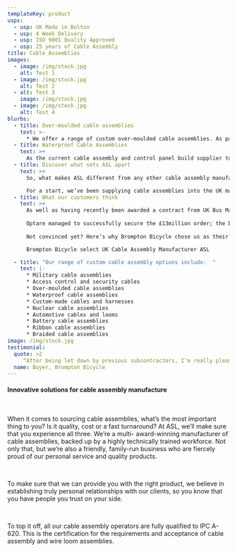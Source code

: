 ```yaml
---
templateKey: product
usps:
  - usp: UK Made in Bolton
  - usp: 4 Week Delivery
  - usp: ISO 9001 Quality Approved
  - usp: 25 years of Cable Assembly
title: Cable Assemblies
images:
  - image: /img/stock.jpg
    alt: Test 1
  - image: /img/stock.jpg
    alt: Test 2
  - alt: Test 3
    image: /img/stock.jpg
  - image: /img/stock.jpg
    alt: Test 4
blurbs:
  - title: Over-moulded cable assemblies
    text: >-
      * We offer a range of custom over-moulded cable assemblies. As part of this, we will personalise cables with unique information including numbers, letters and company branding.
  - title: Waterproof Cable Assemblies
    text: >+
      As the current cable assembly and control panel build supplier to UK water company, United Utilities, we know the importance of building a protected cable assembly that works against the elements.
  - title: Discover what sets ASL apart
    text: >+
      So, what makes ASL different from any other cable assembly manufacturers?

      For a start, we’ve been supplying cable assemblies into the UK market for over 20 years and have worked in the automotive industry for over 10. This has given us a deep understanding of how it works and the challenges that it faces. To remain ahead of the game, all our staff go through annual training with the aim to reduce costs and lead times, as well as retaining our high level of quality.
  - title: What our customers think
    text: >+
      As well as having recently been awarded a contract from UK Bus Manufacturer Optare, our cable assembly solutions were a part of their contract for the Greater Manchester Transport Authority who required 66 Hybrid Buses. 
      
      Optare managed to successfully secure the £13million order; the biggest order for hybrid buses placed in the UK so far. 
      
      Not convinced yet? Here’s why Brompton Bicycle chose us as their preferred wiring supplier:

      Brompton Bicycle select UK Cable Assembly Manufacturer ASL

  - title: "Our range of custom cable assembly options include:  "
    text: |-
      * Military cable assemblies
      * Access control and security cables
      * Over-moulded cable assemblies
      * Waterproof cable assemblies
      * Custom-made cables and harnesses
      * Nuclear cable assemblies
      * Automotive cables and looms
      * Battery cable assemblies
      * Ribbon cable assemblies
      * Braided cable assemblies
image: /img/stock.jpg
testimonial:
  quote: >2
     “After being let down by previous subcontractors, I’m really pleased to have found ASL who arehonest, professional and demonstrate not only the know-how, but also take pride in both their work and their business."
  name: Buyer, Brompton Bicycle
---
```

#### **Innovative solutions for cable assembly manufacture**

<br/>

When it comes to sourcing cable assemblies, what’s the most important thing to you? Is it quality,
cost or a fast turnaround? At ASL, we’ll make sure that you experience all three. We’re a multi-
award-winning manufacturer of cable assemblies, backed up by a highly technically trained
workforce. Not only that, but we’re also a friendly, family-run business who are fiercely proud of our
personal service and quality products.

<br/>

To make sure that we can provide you with the right product, we believe in establishing truly
personal relationships with our clients, so you know that you have people you trust on your side.

<br/>

To top it off, all our cable assembly operators are fully qualified to IPC A-620. This is the
certification for the requirements and acceptance of cable assembly and wire loom assemblies.